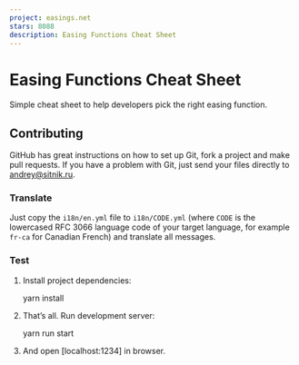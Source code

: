 ```yaml
---
project: easings.net
stars: 8088
description: Easing Functions Cheat Sheet
---
```


Easing Functions Cheat Sheet
============================

Simple cheat sheet to help developers pick the right easing function.

Contributing
------------

GitHub has great instructions on how to set up Git, fork a project and make pull requests. If you have a problem with Git, just send your files directly to andrey@sitnik.ru.

### Translate

Just copy the `i18n/en.yml` file to `i18n/CODE.yml` (where `CODE` is the lowercased RFC 3066 language code of your target language, for example `fr-ca` for Canadian French) and translate all messages.

### Test

1.  Install project dependencies:
    
    yarn install
    
2.  That’s all. Run development server:
    
    yarn run start
    
3.  And open \[localhost:1234\] in browser.
